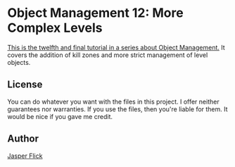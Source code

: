 # Object Management 12: More Complex Levels

[This is the twelfth and final tutorial in a series about Object Management.](https://catlikecoding.com/unity/tutorials/object-management/satellites/) It covers the addition of kill zones and more strict management of level objects.

## License

You can do whatever you want with the files in this project. I offer neither guarantees nor warranties. If you use the files, then you're liable for them. It would be nice if you gave me credit.

## Author

[Jasper Flick](https://catlikecoding.com/jasper-flick/)